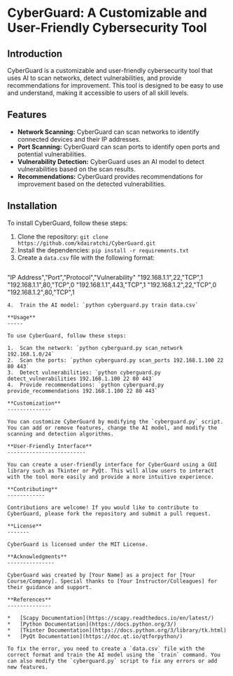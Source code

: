 **CyberGuard: A Customizable and User-Friendly Cybersecurity Tool**
===========================================================

**Introduction**
---------------

CyberGuard is a customizable and user-friendly cybersecurity tool that uses AI to scan networks, detect vulnerabilities, and provide recommendations for improvement. This tool is designed to be easy to use and understand, making it accessible to users of all skill levels.

**Features**
------------

*   **Network Scanning:** CyberGuard can scan networks to identify connected devices and their IP addresses.
*   **Port Scanning:** CyberGuard can scan ports to identify open ports and potential vulnerabilities.
*   **Vulnerability Detection:** CyberGuard uses an AI model to detect vulnerabilities based on the scan results.
*   **Recommendations:** CyberGuard provides recommendations for improvement based on the detected vulnerabilities.

**Installation**
---------------

To install CyberGuard, follow these steps:

1.  Clone the repository: `git clone https://github.com/kdairatchi/CyberGuard.git`
2.  Install the dependencies: `pip install -r requirements.txt`
3.  Create a `data.csv` file with the following format:
    ```
"IP Address","Port","Protocol","Vulnerability"
"192.168.1.1",22,"TCP",1
"192.168.1.1",80,"TCP",0
"192.168.1.1",443,"TCP",1
"192.168.1.2",22,"TCP",0
"192.168.1.2",80,"TCP",1
```
4.  Train the AI model: `python cyberguard.py train data.csv`

**Usage**
-----

To use CyberGuard, follow these steps:

1.  Scan the network: `python cyberguard.py scan_network 192.168.1.0/24`
2.  Scan the ports: `python cyberguard.py scan_ports 192.168.1.100 22 80 443`
3.  Detect vulnerabilities: `python cyberguard.py detect_vulnerabilities 192.168.1.100 22 80 443`
4.  Provide recommendations: `python cyberguard.py provide_recommendations 192.168.1.100 22 80 443`

**Customization**
--------------

You can customize CyberGuard by modifying the `cyberguard.py` script. You can add or remove features, change the AI model, and modify the scanning and detection algorithms.

**User-Friendly Interface**
-------------------------

You can create a user-friendly interface for CyberGuard using a GUI library such as Tkinter or PyQt. This will allow users to interact with the tool more easily and provide a more intuitive experience.

**Contributing**
------------

Contributions are welcome! If you would like to contribute to CyberGuard, please fork the repository and submit a pull request.

**License**
-------

CyberGuard is licensed under the MIT License.

**Acknowledgments**
---------------

CyberGuard was created by [Your Name] as a project for [Your Course/Company]. Special thanks to [Your Instructor/Colleagues] for their guidance and support.

**References**
--------------

*   [Scapy Documentation](https://scapy.readthedocs.io/en/latest/)
*   [Python Documentation](https://docs.python.org/3/)
*   [Tkinter Documentation](https://docs.python.org/3/library/tk.html)
*   [PyQt Documentation](https://doc.qt.io/qtforpython/)

To fix the error, you need to create a `data.csv` file with the correct format and train the AI model using the `train` command. You can also modify the `cyberguard.py` script to fix any errors or add new features.